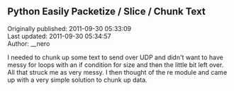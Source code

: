 ## Python Easily Packetize / Slice / Chunk Text  
Originally published: 2011-09-30 05:33:09  
Last updated: 2011-09-30 05:34:57  
Author: __nero   
  
I needed to chunk up some text to send over UDP and didn't want to have messy for loops with an if condition for size and then the little bit left over.  All that struck me as very messy.  I then thought of the re module and came up with a very simple solution to chunk up data.
